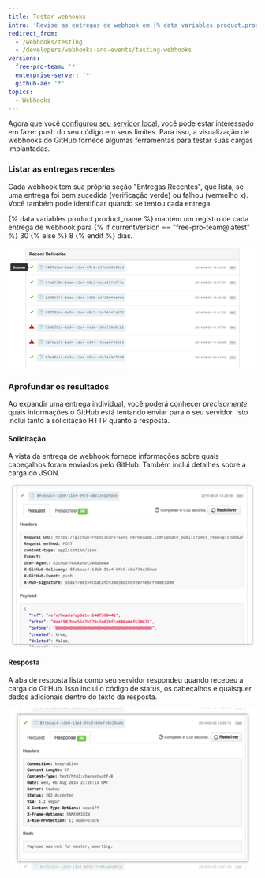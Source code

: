 ```yaml
---
title: Testar webhooks
intro: 'Revise as entregas de webhook em {% data variables.product.prodname_dotcom %}, incluindo a solicitação HTTP, a carga, bem como a resposta.'
redirect_from:
  - /webhooks/testing
  - /developers/webhooks-and-events/testing-webhooks
versions:
  free-pro-team: '*'
  enterprise-server: '*'
  github-ae: '*'
topics:
  - Webhooks
---
```


Agora que você [configurou seu servidor local](/webhooks/configuring/), você pode estar interessado em fazer push do seu código em seus limites. Para isso, a visualização de webhooks do GitHub fornece algumas ferramentas para testar suas cargas implantadas.

### Listar as entregas recentes

Cada webhook tem sua própria seção "Entregas Recentes", que lista, se uma entrega foi bem sucedida (verificação verde) ou falhou (vermelho x). Você também pode identificar quando se tentou cada entrega.

{% data variables.product.product_name %} mantém um registro de cada entrega de webhook para {% if currentVersion == "free-pro-team@latest" %} 30 {% else %} 8 {% endif %} dias.

![Vista das entregas recentes](/assets/images/webhooks_recent_deliveries.png)

### Aprofundar os resultados

Ao expandir uma entrega individual, você poderá conhecer *precisamente* quais informações o GitHub está tentando enviar para o seu servidor. Isto inclui tanto a solicitação HTTP quanto a resposta.

#### Solicitação

A vista da entrega de webhook fornece informações sobre quais cabeçalhos foram enviados pelo GitHub. Também inclui detalhes sobre a carga do JSON.

![Visualizar uma solicitação de carga](/assets/images/payload_request_tab.png)

#### Resposta

A aba de resposta lista como seu servidor respondeu quando recebeu a carga do GitHub. Isso inclui o código de status, os cabeçalhos e quaisquer dados adicionais dentro do texto da resposta.

![Visualizar uma resposta de carga](/assets/images/payload_response_tab.png)
